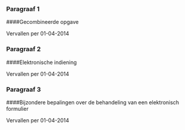 <meta http-equiv='Content-Type' content='text/html; charset=utf-8' />

### Paragraaf  1  

####Gecombineerde opgave

Vervallen per 01-04-2014 

### Paragraaf  2  

####Elektronische indiening

Vervallen per 01-04-2014 

### Paragraaf  3  

####Bijzondere bepalingen over de behandeling van een elektronisch formulier

Vervallen per 01-04-2014 

